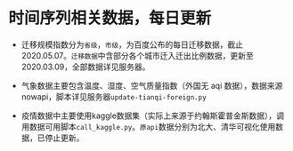 # 时间序列相关数据，每日更新

- 迁移规模指数分为`省级`，`市级`，为百度公布的每日迁移数据，截止2020.05.07。`迁移数据`中含部分各个城市迁入迁出比例数据，更新至2020.03.09，全部数据详见服务器。

- 气象数据主要包含温度、湿度、空气质量指数（外国无 aqi 数据），数据来源 nowapi，脚本详见服务器`update-tianqi-foreign.py`

- 疫情数据中主要使用kaggle数据集（实际上来源于约翰斯霍普金斯数据），调用数据可用脚本`call_kaggle.py`。`原api`数据分别为北大、清华可视化使用数据，已停止更新。